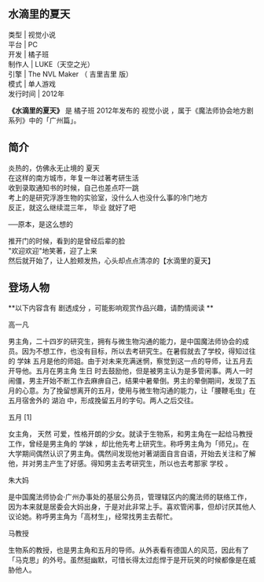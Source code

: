 水滴里的夏天  
---  
类型  |  视觉小说   
平台  |  PC   
开发  |  橘子班   
制作人  |  LUKE（天空之光）   
引擎  |  The NVL Maker  （  吉里吉里  版）   
模式  |  单人游戏   
发行时间  |  2012年   
  
**《水滴里的夏天》** 是  橘子班  2012年发布的  视觉小说  ，属于《魔法师协会地方剧系列》中的「广州篇」。

##  简介

炎热的，仿佛永无止境的  夏天  
在这样的南方城市，年复一年过著考研生活  
收到录取通知书的时候，自己也差点吓一跳  
考上的是研究浮游生物的实验室，没什么人也没什么事的冷门地方  
反正，就这么继续混三年，  毕业  就好了吧  
  
──原本，是这么想的  
  
推开门的时候，看到的是曾经后辈的脸  
"欢迎欢迎"地笑著，迎了上来  
然后就开始了，让人脸颊发热，心头却点点清凉的【水滴里的夏天】

##  登场人物

**以下内容含有 剧透成分  ，可能影响观赏作品兴趣，请酌情阅读 **

高一凡

男主角，二十四岁的研究生，拥有与微生物沟通的能力，是中国魔法师协会的成员。因为不想工作，也没有目标，所以去考研究生。在暑假就去了学校，得知过往的  学妹
五月是他的师姐。由于对未来充满迷惘，察觉到这一点的导师，让五月去开导他。五月在男主角  生日
时去鼓励他，但是被男主认为是多管闲事。两人一时闹僵，男主开始不断工作去麻痹自己，结果中暑晕倒。男主的晕倒期间，发现了五月的心意。为了挽留想离开的五月，使用与微生物沟通的能力，让「腰鞭毛虫」在五月宿舍外的
湖泊  中，形成挽留五月的字句。两人之后交往。

  
五月  [1]

女主角，  天然  可爱，性格开朗的少女。就读于生物系，和男主角在一起给马教授工作，曾经是男主角的  学妹
，却比他先考上研究生。称呼男主角为「师兄」。在大学期间偶然认识了男主角。偶然间发现他对著湖面自言自语，开始去关注和了解他，并对男主产生了好感。得知男主去考研究生，所以也去考那家
学校  。

  
朱大妈

是中国魔法师协会·广州办事处的基层公务员，管理辖区内的魔法师的联络工作，因为本来就是居委会大妈出身，于是对此非常上手。喜欢管闲事，但却讨厌其他人议论她。称呼男主角为「高材生」，经常找男主去帮忙。

  
马教授

生物系的教授，也是男主角和五月的导师。从外表看有德国人的风范，因此有了「马克思」的外号。虽然挺幽默，可惜长得太过彪悍于是开玩笑的时候都像是在威胁他人。

  